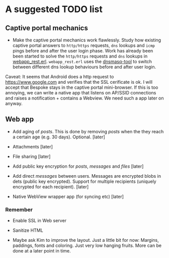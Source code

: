 # A suggested TODO list

## Captive portal mechanics

* Make the captive portal mechanics work flawlessly. Study how existing captive portal answers to `http/https` requests, `dns` lookups and `icmp` pings before and after the user login phase. Work has already been been started to solve the `http/https` requests and `dns` lookups in [webapp_rest.erl](webapp/src/webapp_rest.erl). `webapp_rest.erl` uses the [dnsmasq-tool](main/bin/dnsmasq-tool) to switch between different dns lookup behaviours before and after user login.

Caveat: It seems that Android does a http request to https://www.google.com and verifies that the SSL cerificate is ok. I will accept that Bespoke stays in the captive portal mini-browser. If this is too annoying, we can write a native app that listens on AP/SSID connections and raises a notification + contains a Webview. We need such a app later on anyway.

## Web app

* Add aging of *posts*. This is done by removing *posts* when the they
  reach a certain age (e.g. 30 days). Optional. [later]

* Attachments [later]

* File sharing [later]

* Add public key encryption for *posts*, *messages* and *files* [later]

* Add direct *messages* between users. Messages are encrypted blobs in
  dets (public key encrypted). Support for multiple recipients
  (uniquely encrypted for each recipient). [later]

* Native WebView wrapper app (for syncing etc) [later]

### Remember

* Enable SSL in Web server

* Sanitize HTML

* Maybe ask Kim to improve the layout. Just a little bit for now: Margins, paddings, fonts and coloring. Just very low hanging fruits. More can be done at a later point in time.
